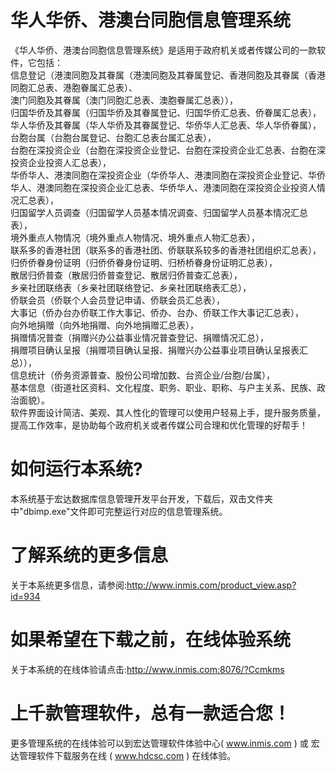 # 华人华侨、港澳台同胞信息管理系统

《华人华侨、港澳台同胞信息管理系统》是适用于政府机关或者传媒公司的一款软件，它包括：  
信息登记（港澳同胞及其眷属（港澳同胞及其眷属登记、香港同胞及其眷属（香港同胞汇总表、港胞眷属汇总表）、  
澳门同胞及其眷属（澳门同胞汇总表、澳胞眷属汇总表）），  
归国华侨及其眷属（归国华侨及其眷属登记、归国华侨汇总表、侨眷属汇总表），  
华人华侨及其眷属（华人华侨及其眷属登记、华侨华人汇总表、华人华侨眷属），  
台胞台属（台胞台属登记、台胞汇总表台属汇总表），  
台胞在深投资企业（台胞在深投资企业登记、台胞在深投资企业汇总表、台胞在深投资企业投资人汇总表），  
华侨华人、港澳同胞在深投资企业（华侨华人、港澳同胞在深投资企业登记、华侨华人、港澳同胞在深投资企业汇总表、华侨华人、港澳同胞在深投资企业投资人情况汇总表），  
归国留学人员调查（归国留学人员基本情况调查、归国留学人员基本情况汇总表），  
境外重点人物情况（境外重点人物情况、境外重点人物汇总表），  
联系多的香港社团（联系多的香港社团、侨联联系较多的香港社团组织汇总表），  
归侨侨眷身份证明（归侨侨眷身份证明、归桥桥眷身份证明汇总表），  
散居归侨普查（散居归侨普查登记、散居归侨普查汇总表），  
乡亲社团联络表（乡亲社团联络登记、乡亲社团联络表汇总），  
侨联会员（侨联个人会员登记申请、侨联会员汇总表），  
大事记（侨办台办侨联工作大事记、侨办、台办、侨联工作大事记汇总表），  
向外地捐赠（向外地捐赠、向外地捐赠汇总表），  
捐赠情况普查（捐赠兴办公益事业情况普查登记、捐赠情况汇总），  
捐赠项目确认呈报（捐赠项目确认呈报、捐赠兴办公益事业项目确认呈报表汇总）），  
信息统计（侨务资源普查、股份公司增加数、台资企业/台胞/台属），  
基本信息（街道社区资料、文化程度、职务、职业、职称、与户主关系、民族、政治面貌）。  
软件界面设计简洁、美观、其人性化的管理可以使用户轻易上手，提升服务质量，提高工作效率，是协助每个政府机关或者传媒公司合理和优化管理的好帮手！

# 如何运行本系统?

本系统基于宏达数据库信息管理开发平台开发，下载后，双击文件夹中"dbimp.exe"文件即可完整运行对应的信息管理系统。

# 了解系统的更多信息

关于本系统更多信息，请参阅:http://www.inmis.com/product_view.asp?id=934

# 如果希望在下载之前，在线体验系统

关于本系统的在线体验请点击:http://www.inmis.com:8076/?Ccmkms

# 上千款管理软件，总有一款适合您！

更多管理系统的在线体验可以到宏达管理软件体验中心( www.inmis.com ) 或 宏达管理软件下载服务在线 ( www.hdcsc.com ) 在线体验。

